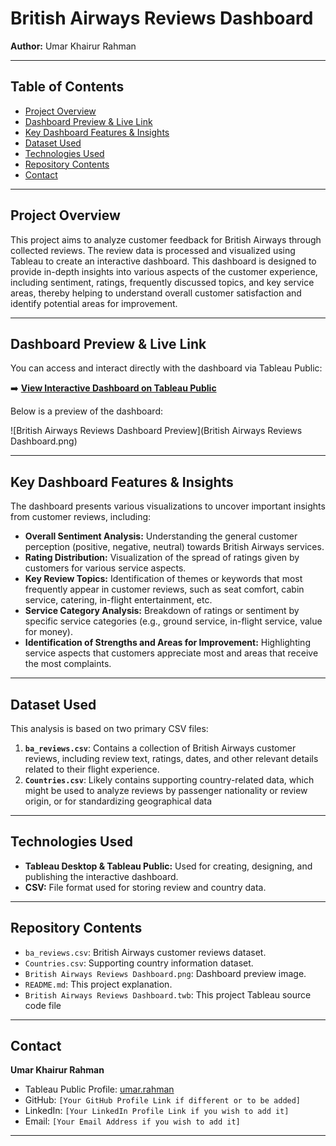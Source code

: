 # British Airways Reviews Dashboard

**Author:** Umar Khairur Rahman

---

## Table of Contents
* [Project Overview](#project-overview)
* [Dashboard Preview & Live Link](#dashboard-preview--live-link)
* [Key Dashboard Features & Insights](#key-dashboard-features--insights)
* [Dataset Used](#dataset-used)
* [Technologies Used](#technologies-used)
* [Repository Contents](#repository-contents)
* [Contact](#contact)

---

## Project Overview

This project aims to analyze customer feedback for British Airways through collected reviews. The review data is processed and visualized using Tableau to create an interactive dashboard. This dashboard is designed to provide in-depth insights into various aspects of the customer experience, including sentiment, ratings, frequently discussed topics, and key service areas, thereby helping to understand overall customer satisfaction and identify potential areas for improvement.

---

## Dashboard Preview & Live Link

You can access and interact directly with the dashboard via Tableau Public:

➡️ **[View Interactive Dashboard on Tableau Public](https://public.tableau.com/app/profile/umar.rahman/viz/BritishAirwaysReviewsDashboard_17479463256860/Dashboard1)**

Below is a preview of the dashboard:

![British Airways Reviews Dashboard Preview](British Airways Reviews Dashboard.png)

---

## Key Dashboard Features & Insights

The dashboard presents various visualizations to uncover important insights from customer reviews, including:

* **Overall Sentiment Analysis:** Understanding the general customer perception (positive, negative, neutral) towards British Airways services.
* **Rating Distribution:** Visualization of the spread of ratings given by customers for various service aspects.
* **Key Review Topics:** Identification of themes or keywords that most frequently appear in customer reviews, such as seat comfort, cabin service, catering, in-flight entertainment, etc.
* **Service Category Analysis:** Breakdown of ratings or sentiment by specific service categories (e.g., ground service, in-flight service, value for money).
* **Identification of Strengths and Areas for Improvement:** Highlighting service aspects that customers appreciate most and areas that receive the most complaints.

---

## Dataset Used

This analysis is based on two primary CSV files:

1.  **`ba_reviews.csv`**: Contains a collection of British Airways customer reviews, including review text, ratings, dates, and other relevant details related to their flight experience.
2.  **`Countries.csv`**: Likely contains supporting country-related data, which might be used to analyze reviews by passenger nationality or review origin, or for standardizing geographical data

---

## Technologies Used

* **Tableau Desktop & Tableau Public:** Used for creating, designing, and publishing the interactive dashboard.
* **CSV:** File format used for storing review and country data.
  
---

## Repository Contents
* `ba_reviews.csv`: British Airways customer reviews dataset.
* `Countries.csv`: Supporting country information dataset.
*  `British Airways Reviews Dashboard.png`: Dashboard preview image.
* `README.md`: This project explanation.
* `British Airways Reviews Dashboard.twb`: This project Tableau source code file

---

## Contact

**Umar Khairur Rahman**
* Tableau Public Profile: [umar.rahman](https://public.tableau.com/app/profile/umar.rahman)
* GitHub: `[Your GitHub Profile Link if different or to be added]`
* LinkedIn: `[Your LinkedIn Profile Link if you wish to add it]`
* Email: `[Your Email Address if you wish to add it]`

---

